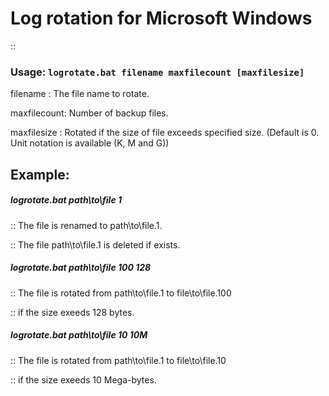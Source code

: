 # Log rotation for Microsoft Windows

::

### Usage: ``` logrotate.bat filename maxfilecount [maxfilesize] ```

filename    : The file name to rotate.

maxfilecount: Number of backup files.

maxfilesize : Rotated if the size of file exceeds specified size. (Default is 0. Unit notation is available (K, M and G))


## Example:

##### logrotate.bat path\to\file 1

:: The file is renamed to path\to\file.1.

:: The file path\to\file.1 is deleted if exists.

##### logrotate.bat path\to\file 100 128

:: The file is rotated from path\to\file.1 to file\to\file.100

:: if the size exeeds 128 bytes.

##### logrotate.bat path\to\file 10 10M

:: The file is rotated from path\to\file.1 to file\to\file.10

:: if the size exeeds 10 Mega-bytes.
